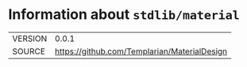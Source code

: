 <!---
Do not edit: autogenerated by script from INFO file
-->

# Information about `stdlib/material`
|||
|-|-|
| VERSION | 0.0.1 |
| SOURCE | https://github.com/Templarian/MaterialDesign |
